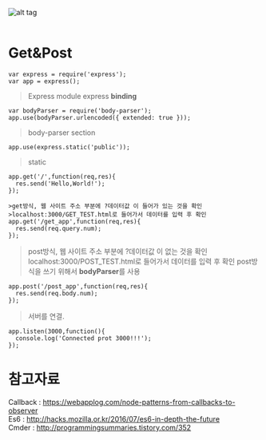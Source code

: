 ![alt tag](https://d2eip9sf3oo6c2.cloudfront.net/series/covers/000/000/015/full/node-fundamentals.jpg?1431962287)
<br />
<br />

Get&Post
==========
```Node
var express = require('express');
var app = express();
```
>Express module express **binding**
```node
var bodyParser = require('body-parser');
app.use(bodyParser.urlencoded({ extended: true }));
```
> body-parser section
```
app.use(express.static('public'));
```
> static
```node
app.get('/',function(req,res){
  res.send('Hello,World!');
});
```
```node
>get방식, 웹 사이트 주소 부분에 ?데이터값 이 들어가 있는 것을 확인
>localhost:3000/GET_TEST.html로 들어가서 데이터를 입력 후 확인
app.get('/get_app',function(req,res){
  res.send(req.query.num);
});
```
> post방식, 웹 사이트 주소 부분에 ?데이터값 이 없는 것을 확인
> localhost:3000/POST_TEST.html로 들어가서 데이터를 입력 후 확인
> post방식을 쓰기 위해서 **bodyParser**를 사용
```
app.post('/post_app',function(req,res){
  res.send(req.body.num);
});
```
> 서버를 연결.
```node
app.listen(3000,function(){
  console.log('Connected prot 3000!!!');
});
```

참고자료
========
Callback : https://webapplog.com/node-patterns-from-callbacks-to-observer <br />
Es6 : http://hacks.mozilla.or.kr/2016/07/es6-in-depth-the-future <br />
Cmder : http://programmingsummaries.tistory.com/352


